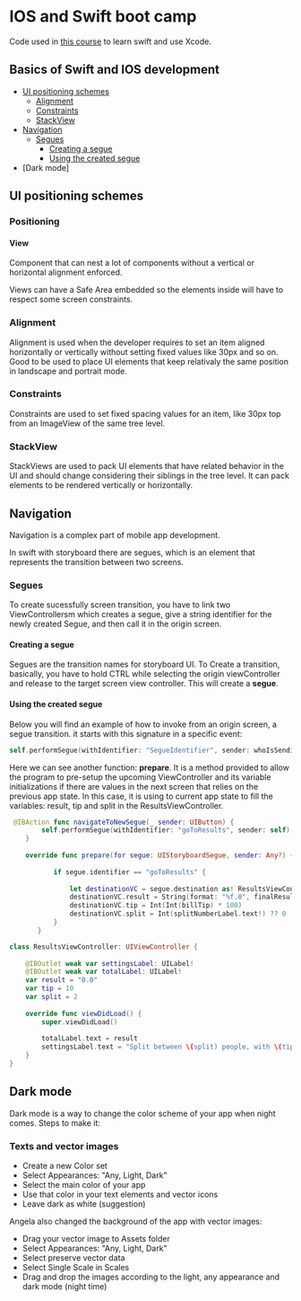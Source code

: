 # IOS and Swift boot camp

Code used in [this course](https://www.udemy.com/course/ios-13-app-development-bootcamp) to learn swift and use Xcode.

## Basics of Swift and IOS development

- [UI positioning schemes](#ui-positioning-schemes)
    - [Alignment](#ui-positioning-schemes)
    - [Constraints](#ui-positioning-schemes)
    - [StackView](#stack-view)
- [Navigation](#navigation)
    - [Segues](#segues)
        - [Creating a segue](#creating-a-segue)
        - [Using the created segue](#using-the-created-segue)
- [Dark mode]
    


## UI positioning schemes


### Positioning

#### View
Component that can nest a lot of components without a vertical or horizontal alignment enforced.

Views can have a Safe Area embedded so the elements inside will have to respect some screen constraints. 
### Alignment

Alignment is used when the developer requires to set an item aligned horizontally or vertically without setting fixed values like 30px and so on.
Good to be used to place UI elements that keep relativaly the same position in landscape and portrait mode.

### Constraints
Constraints are used to set fixed spacing values for an item, like 30px top from an ImageView of the same tree level.

### StackView

StackViews are used to pack UI elements that have related behavior in the UI and should change considering their siblings in the tree level. It can pack elements to be rendered vertically or horizontally.

## Navigation

Navigation is a complex part of mobile app development.

In swift with storyboard there are segues, which is an element that represents the transition between two screens.

### Segues
To create sucessfully screen transition, you have to link two ViewControllersm which creates a segue, give a string identifier for the newly created Segue, and then call it in the origin screen.


#### Creating a segue
Segues are the transition names for storyboard UI. To Create a transition, basically, you have to hold CTRL while selecting the origin viewController and release to the target screen view controller.
This will create a **segue**. 

#### Using the created segue

Below you will find an example of how to invoke from an origin screen, a segue transition. it starts with this signature in a specific event:
```swift
self.performSegue(withIdentifier: "SegueIdentifier", sender: whoIsSending)
```

Here we can see another function: **prepare**. It is a method provided to allow the program to pre-setup the upcoming ViewController and its variable initializations if there are values in the next screen that relies on the previous app state.
In this case, it is using to current app state to fill the variables: result, tip and split in the ResultsViewController.

```swift
 @IBAction func navigateToNewSegue(_ sender: UIButton) {     
        self.performSegue(withIdentifier: "goToResults", sender: self)
    }
    
    override func prepare(for segue: UIStoryboardSegue, sender: Any?) {
           
           if segue.identifier == "goToResults" {
               
               let destinationVC = segue.destination as! ResultsViewController
               destinationVC.result = String(format: "%f.0", finalResult)
               destinationVC.tip = Int(Int(billTip) * 100)
               destinationVC.split = Int(splitNumberLabel.text!) ?? 0
           }
       }

class ResultsViewController: UIViewController {
    
    @IBOutlet weak var settingsLabel: UILabel!
    @IBOutlet weak var totalLabel: UILabel!
    var result = "0.0"
    var tip = 10
    var split = 2
    
    override func viewDidLoad() {
        super.viewDidLoad()
        
        totalLabel.text = result
        settingsLabel.text = "Split between \(split) people, with \(tip)% tip."
    }
}       
```



## Dark mode

Dark mode is a way to change the color scheme of your app when night comes. 
Steps to make it:

### Texts and vector images

- Create a new Color set
- Select Appearances: "Any, Light, Dark"
- Select the main color of your app
- Use that color in your text elements and vector icons
- Leave dark as white (suggestion)

Angela also changed the background of the app with vector images:

- Drag your vector image to Assets folder
- Select Appearances: "Any, Light, Dark"
- Select preserve vector data
- Select Single Scale in Scales
- Drag and drop the images according to the light, any appearance and dark mode (night time) 
